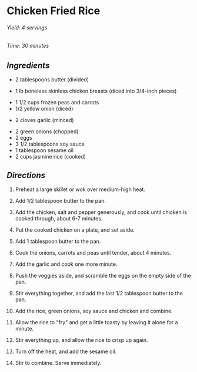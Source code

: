 # Chicken Fried Rice

######  Yield: 4 servings
######  Time:  30 minutes

##  *Ingredients*
- 2 tablespoons butter (divided)
<!--  -->
- 1 lb boneless skinless chicken breasts (diced into 3/4-inch pieces)
<!--  -->
- 1 1/2 cups frozen peas and carrots
- 1/2 yellow onion (diced)
<!--  -->
- 2 cloves garlic (minced)
<!---->
- 2 green onions (chopped)
- 2 eggs
- 3 1/2 tablespoons soy sauce
- 1 tablespoon sesame oil
- 2 cups jasmine rice (cooked)

##  *Directions*
1. Preheat a large skillet or wok over medium-high heat.

2. Add 1/2 tablespoon butter to the pan.

3. Add the chicken, salt and pepper generously, and cook until chicken is cooked through, about 6-7 minutes.

4. Put the cooked chicken on a plate, and set aside.

5. Add 1 tablespoon butter to the pan.

6. Cook the onions, carrots and peas until tender, about 4 minutes.

7. Add the garlic and cook one more minute.

8. Push the veggies aside, and scramble the eggs on the empty side of the pan.

9. Stir everything together, and add the last 1/2 tablespoon butter to the pan.

10. Add the rice, green onions, soy sauce and chicken and combine.

11. Allow the rice to "fry" and get a little toasty by leaving it alone for a minute.

12. Stir everything up, and allow the rice to crisp up again.

13. Turn off the heat, and add the sesame oil.

14. Stir to combine. Serve immediately.